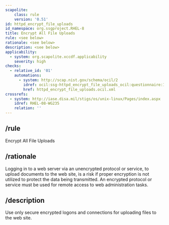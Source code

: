 ```yaml
---
scapolite:
    class: rule
    version: '0.51'
id: httpd_encrypt_file_uploads
id_namespace: org.ssgproject.RHEL-8
title: Encrypt All File Uploads
rule: <see below>
rationale: <see below>
description: <see below>
applicability:
  - system: org.scapolite.xccdf.applicability
    severity: high
checks:
  - relative_id: '01'
    automations:
      - system: http://scap.nist.gov/schema/ocil/2
        idref: ocil:ssg-httpd_encrypt_file_uploads_ocil:questionnaire:1
        href: httpd_encrypt_file_uploads.ocil.xml
crossrefs:
  - system: http://iase.disa.mil/stigs/os/unix-linux/Pages/index.aspx
    idref: RHEL-08-WG235
    relation: ''
---
```



## /rule

Encrypt All File Uploads

## /rationale

Logging
in to a web server via an unencrypted protocol or service, to upload
documents to the web site, is a risk if proper encryption is not
utilized to protect the data being transmitted. An encrypted protocol or
service must be used for remote access to web administration tasks.

## /description

Use
only secure encrypted logons and connections for uploading files to the
web site.
